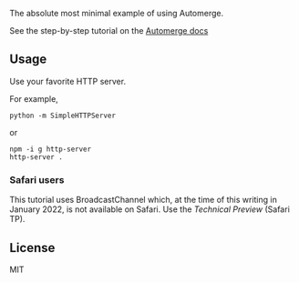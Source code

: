 The absolute most minimal example of using Automerge.

See the step-by-step tutorial on the [Automerge docs](https://automerge.github.io/docs/tutorial/introduction)

## Usage
Use your favorite HTTP server.

For example,
```
python -m SimpleHTTPServer
```

or

```
npm -i g http-server
http-server .
```

### Safari users

This tutorial uses BroadcastChannel which, at the time of this writing in January 2022, is not available on Safari. Use the _Technical Preview_ (Safari TP).

## License

MIT
